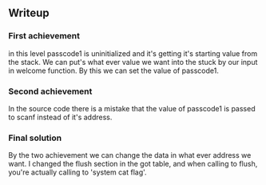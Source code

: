 ## Writeup
### First achievement
in this level passcode1 is uninitialized and it's getting it's starting value from the stack.
We can put's what ever value we want into the stuck by our input in welcome function. By this we can set the value of passcode1.
### Second achievement
In the source code there is a mistake that the value of passcode1 is passed to scanf instead of it's address.
### Final solution
By the two achievement we can change the data in what ever address we want.
I changed the flush section in the got table, and when calling to flush, you're actually calling to 'system cat flag'.
